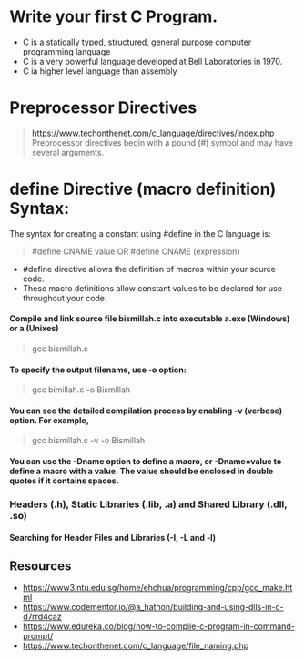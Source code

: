 # Write your first C Program.
* C is a statically typed, structured, general purpose computer programming language
* C is a very powerful language developed at Bell Laboratories in 1970.
* C ia higher level language than assembly 

# Preprocessor Directives
> https://www.techonthenet.com/c_language/directives/index.php
> Preprocessor directives begin with a pound (#) symbol and may have several arguments.

# define Directive (macro definition) Syntax:
The syntax for creating a constant using #define in the C language is:
> #define CNAME value
> OR
> #define CNAME (expression)

 * #define directive allows the definition of macros within your source code. 
 * These macro definitions allow constant values to be declared for use throughout your code.




#### Compile and link source file bismillah.c into executable a.exe (Windows) or a (Unixes)
> gcc bismillah.c

#### To specify the output filename, use -o option:
> gcc bimillah.c -o Bismillah

#### You can see the detailed compilation process by enabling -v (verbose) option. For example,
> gcc bismillah.c -v -o Bismillah

#### You can use the -Dname option to define a macro, or -Dname=value to define a macro with a value. The value should be enclosed in double quotes if it contains spaces.

### Headers (.h), Static Libraries (.lib, .a) and Shared Library (.dll, .so)

#### Searching for Header Files and Libraries (-I, -L and -l)

## Resources
* https://www3.ntu.edu.sg/home/ehchua/programming/cpp/gcc_make.html
* https://www.codementor.io/@a_hathon/building-and-using-dlls-in-c-d7rrd4caz
* https://www.edureka.co/blog/how-to-compile-c-program-in-command-prompt/
* https://www.techonthenet.com/c_language/file_naming.php
